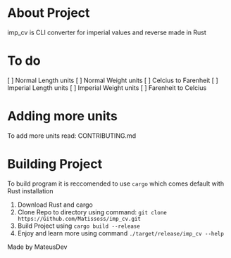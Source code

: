 # About Project

imp_cv is CLI converter for imperial values and reverse made in Rust

# To do 

[ ] Normal Length units
[ ] Normal Weight units
[ ] Celcius to Farenheit
[ ] Imperial Length units
[ ] Imperial Weight units
[ ] Farenheit to Celcius

# Adding more units

To add more units read: CONTRIBUTING.md

# Building Project

To build program it is reccomended to use `cargo` which comes default with Rust installation

1. Download Rust and cargo
2. Clone Repo to directory using command: `git clone https://Github.com/Matissoss/imp_cv.git`
3. Build Project using `cargo build --release`
4. Enjoy and learn more using command `./target/release/imp_cv --help`

Made by MateusDev
